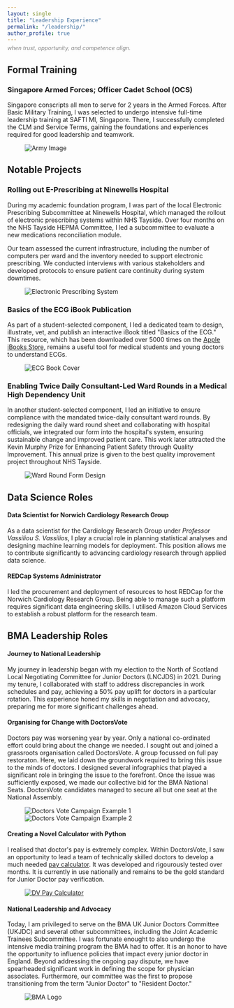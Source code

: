 ```yaml
---
layout: single
title: "Leadership Experience"
permalink: "/leadership/"
author_profile: true
---
```

<div class="instruction-text"><i>when trust, opportunity, and competence align.</i></div>

<style>
  .instruction-text {
  color: grey;
  margin-top: -10px; /* Adjust the value as needed to move the text closer */
  font-size: 0.9em; /* Slightly smaller font size */
  display: block;
}

</style>

## Formal Training
### Singapore Armed Forces; Officer Cadet School (OCS) 
Singapore conscripts all men to serve for 2 years in the Armed Forces. After Basic Military Training, I was selected to undergo intensive full-time leadership training at SAFTI MI, Singapore. There, I successfully completed the CLM and Service Terms, gaining the foundations and experiences required for good leadership and teamwork.
<figure>
    <img src="/assets/images/army2.jpeg" alt="Army Image">
</figure>

## Notable Projects
### Rolling out E-Prescribing at Ninewells Hospital
During my academic foundation program, I was part of the local Electronic Prescribing Subcommittee at Ninewells Hospital, which managed the rollout of electronic prescribing systems within NHS Tayside. Over four months on the NHS Tayside HEPMA Committee, I led a subcommittee to evaluate a new medications reconciliation module.

Our team assessed the current infrastructure, including the number of computers per ward and the inventory needed to support electronic prescribing. We conducted interviews with various stakeholders and developed protocols to ensure patient care continuity during system downtimes.

<figure>
    <img src="/assets/images/hepma.png" alt="Electronic Prescribing System">
</figure>

### Basics of the ECG iBook Publication
As part of a student-selected component, I led a dedicated team to design, illustrate, vet, and publish an interactive iBook titled "Basics of the ECG." This resource, which has been downloaded over 5000 times on the [Apple iBooks Store](https://books.apple.com/gb/book/basics-of-the-ecg/id1118593363), remains a useful tool for medical students and young doctors to understand ECGs.
<figure>
    <img src="/assets/images/ecgbook.png" alt="ECG Book Cover">
</figure>

### Enabling Twice Daily Consultant-Led Ward Rounds in a Medical High Dependency Unit

In another student-selected component, I led an initiative to ensure compliance with the mandated twice-daily consultant ward rounds. By redesigning the daily ward round sheet and collaborating with hospital officials, we integrated our form into the hospital's system, ensuring sustainable change and improved patient care. This work later attracted the Kevin Murphy Prize for Enhancing Patient Safety through Quality Improvement. This annual prize is given to the best quality improvement project throughout NHS Tayside.

<figure>
    <img src="/assets/images/forms.png" alt="Ward Round Form Design">
</figure>

## Data Science Roles
#### Data Scientist for Norwich Cardiology Research Group

As a data scientist for the Cardiology Research Group under *Professor Vassiliou S. Vassilios*, I play a crucial role in planning statistical analyses and designing machine learning models for deployment. This position allows me to contribute significantly to advancing cardiology research through applied data science.

#### REDCap Systems Administrator
I led the procurement and deployment of resources to host REDCap for the Norwich Cardiology Research Group. Being able to manage such a platform requires significant data engineering skills. I utilised Amazon Cloud Services to establish a robust platform for the research team.

## BMA Leadership Roles
#### Journey to National Leadership

My journey in leadership began with my election to the North of Scotland Local Negotiating Committee for Junior Doctors (LNCJDS) in 2021. During my tenure, I collaborated with staff to address discrepancies in work schedules and pay, achieving a 50% pay uplift for doctors in a particular rotation. This experience honed my skills in negotiation and advocacy, preparing me for more significant challenges ahead.

#### Organising for Change with DoctorsVote

Doctors pay was worsening year by year. Only a national co-ordinated effort could bring about the change we needed. I sought out and joined a grassroots organisation called DoctorsVote. A group focussed on full pay restoraton. Here, we laid down the groundwork required to bring this issue to the minds of doctors. I designed several infographics that played a significant role in bringing the issue to the forefront. Once the issue was sufficiently exposed, we made our collective bid for the BMA National Seats. DoctorsVote candidates managed to secure all but one seat at the National Assembly.

<figure class="half">
    <img src="/assets/images/example1.jpg" alt="Doctors Vote Campaign Example 1">
    <img src="/assets/images/example2.jpg" alt="Doctors Vote Campaign Example 2">
</figure>

#### Creating a Novel Calculator with Python
I realised that doctor's pay is extremely complex. Within DoctorsVote, I saw an opportunity to lead a team of technically skilled doctors to develop a much needed [pay calculator](https://pay.doctorsvote.app/). It was developed and rigourously tested over months. It is currently in use nationally and remains to be the gold standard for Junior Doctor pay verification.

<figure>
    <a href="https://pay.doctorsvote.app/" target="_blank">
        <img src="/assets/images/paycalc.png" alt="DV Pay Calculator">
    </a>
</figure>

#### National Leadership and Advocacy
Today, I am privileged to serve on the BMA UK Junior Doctors Committee (UKJDC) and several other subcommittees, including the Joint Academic Trainees Subcommittee. I was fortunate enought to also undergo the intensive media training program the BMA had to offer. It is an honor to have the opportunity to influence policies that impact every junior doctor in England. Beyond addressing the ongoing pay dispute, we have spearheaded significant work in defining the scope for physician associates. Furthermore, our committee was the first to propose transitioning from the term "Junior Doctor" to "Resident Doctor."

<figure>
    <img src="/assets/images/BMA.png" alt="BMA Logo">
</figure>